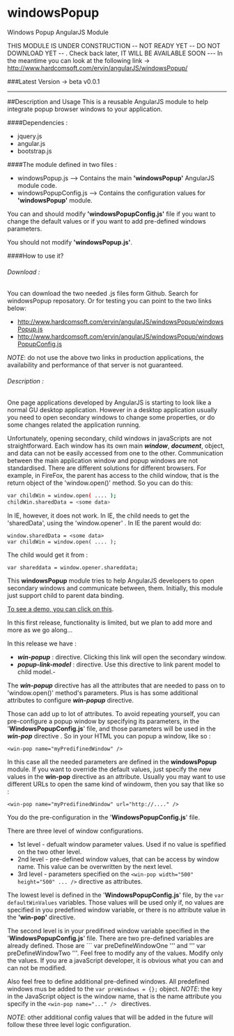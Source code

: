 windowsPopup
============

Windows Popup AngularJS Module

THIS MODULE IS UNDER CONSTRUCTION -- NOT READY YET -- DO NOT DOWNLOAD YET -- . Check back later, IT WILL BE AVAILABLE SOON ---
In the meantime you can look at the following link -> http://www.hardcomsoft.com/ervin/angularJS/windowsPopup/ 


###Latest Version -> beta v0.0.1

-----------------------------------------------------------------------------------------

##Description and Usage
This is a reusable AngularJS module to help integrate popup browser windows to your application.

####Dependencies :
- jquery.js
- angular.js
- bootstrap.js

####The module defined in two files :
- windowsPopup.js       --> Contains the main **'windowsPopup'** AngularJS module code.
- windowsPopupConfig.js --> Contains the configuration values for **'windowsPopup'** module.

You can and should modify **'windowsPopupConfig.js'** file if you want to change the default values or if you want to add pre-defined windows parameters.

You should not modify **'windowsPopup.js'**.  

####How to use it?
###### Download :
You can download the two needed .js files form Github. Search for windowsPopup reposatory.
Or for testing you can point to the two links below:
- http://www.hardcomsoft.com/ervin/angularJS/windowsPopup/windowsPopup.js
- http://www.hardcomsoft.com/ervin/angularJS/windowsPopup/windowsPopupConfig.js

_NOTE_: do not use the above two links in production applications, the availability and performance of that server is not guaranteed. 

###### Description :
One page applications developed by AngularJS is starting to look like a normal GU desktop application. However in a desktop application usually you need to open secondary windows to change some properties, or do some changes related the application running.  

Unfortunately, opening secondary, child windows in javaScripts are not straightforward.
Each window has its own main ***window***, ***document***, object, and data can not be easily accessed from one to the other.
Communication between the main application window and popup windows are not standardised. There are different solutions for different browsers. For example, in FireFox, the parent has access to the child window, that is the return object of the 'window.open()' method. So you can do this:

```sh
var childWin = window.open( .... );
childWin.sharedData = <some data>
```

In IE, however, it does not work. In IE, the child needs to get the 'sharedData', using the 'window.opener' .
In IE the parent would do:

```
window.sharedData = <some data>
var childWin = window.open( .... );
```
The child would get it from :

```
var shareddata = window.opener.shareddata;
```

This **windowsPopup** module tries to help AngularJS developers to open secondary windows and communicate between, them. 
Initially, this module just support child to parent data binding. 

[To see a demo, you can click on this](http://www.hardcomsoft.com/ervin/angularJS/windowsPopup/).  

In this first release, functionality is limited, but we plan to add more and more as we go along...

In this release we have :
- ***win-popup*** : directive. Clicking this link will open the secondary window.
- ***popup-link-model*** : directive. Use this directive to link parent model to child model.- 

The ***win-popup*** directive has all the attributes that are needed to pass on to 'window.open()' method's parameters. Plus is has some additional attributes to configure ***win-popup*** directive.

Those can add up to lot of attributes. To avoid repeating yourself, you can pre-configure a popup window by specifying its parameters, in the '**WindowsPopupConfig.js**' file, and those parameters will be used in the  ***win-pop*** directive . So in your HTML you can popup a window, like so :

```
<win-pop name="myPredifinedWindow" />
```
In this case all the needed parameters are defined in the **windowsPopup** module.
If you want to override the default values, just specify the new values in the **win-pop** directive as an attribute. Usually you may want to use different URLs to open the same kind of windowm, then you say that like so :

```
<win-pop name="myPredifinedWindow" url="http://...." />
```

You do the pre-configuration in the '**WindowsPopupConfig.js**' file.

There are three level of window configurations.
- 1st level - defualt window parameter values. Used if no value is spefified on the two other level.
- 2nd level - pre-defined window values, that can be access by window name. This value can be overwritten by the next level.
- 3rd level - parameters specified on the ``` <win-pop width="500" height="500" ... /> ``` directive as attributes.
 
The lowest level is defined in the '**WindowsPopupConfig.js**' file, by the ``` var defaultWinValues ``` variables.
Those values will be used only if, no values are specified in you predefined window variable, or there is no attribute value in the **'win-pop'** directive.

The second level is in your predifined window variable specified in the '**WindowsPopupConfig.js**' file. There are two pre-defined variables are already defined. Those are ``` var preDefineWindowOne ''' and ''' var preDefineWindowTwo '''.
Feel free to modify any of the values. Modify only the values. If you are a javaScript developer, it is obvious what you can and can not be modified. 

Also feel free to define additional pre-defined windows. All predefined windows mus be added to the ``` var preWindows = {}; ``` object. _NOTE_: the key in the JavaScript object is the window name, that is the name attribute you specify in the ```<win-pop name="..." /> ``` directives.

_NOTE_: other additional config values that will be added in the future will follow these three level logic configuration.





